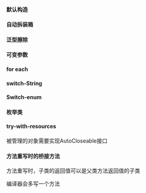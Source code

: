 #### 默认构造

#### 自动拆装箱

#### 泛型擦除

#### 可变参数

#### for each

#### switch-String

#### Switch-enum


#### 枚举类

#### try-with-resources

被管理的对象需要实现AutoCloseable接口

#### 方法重写时的桥接方法

方法重写时，子类的返回值可以是父类方法返回值的子类

编译器会多写一个方法
